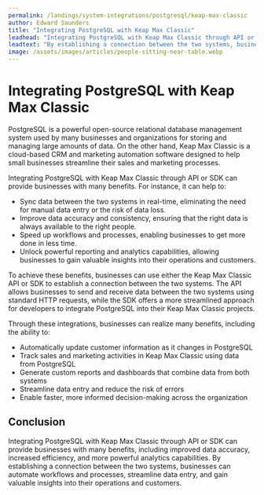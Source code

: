 ```yaml
---
permalink: /landings/system-integrations/postgresql/keap-max-classic
author: Edward Saunders
title: "Integrating PostgreSQL with Keap Max Classic"
leadhead: "Integrating PostgreSQL with Keap Max Classic through API or SDK can provide businesses with many benefits, including improved data accuracy, increased efficiency, and more powerful analytics capabilities"
leadtext: "By establishing a connection between the two systems, businesses can automate workflows and processes, streamline data entry, and gain valuable insights into their operations and customers."
image: /assets/images/articles/people-sitting-near-table.webp
---
```

<div class="arttext">    <h1>Integrating PostgreSQL with Keap Max Classic</h1>
    <p>PostgreSQL is a powerful open-source relational database management system used by many businesses and organizations for storing and managing large amounts of data. On the other hand, Keap Max Classic is a cloud-based CRM and marketing automation software designed to help small businesses streamline their sales and marketing processes.</p>
    <p>Integrating PostgreSQL with Keap Max Classic through API or SDK can provide businesses with many benefits. For instance, it can help to:</p>
    <ul>
      <li>Sync data between the two systems in real-time, eliminating the need for manual data entry or the risk of data loss.</li>
      <li>Improve data accuracy and consistency, ensuring that the right data is always available to the right people.</li>
      <li>Speed up workflows and processes, enabling businesses to get more done in less time.</li>
      <li>Unlock powerful reporting and analytics capabilities, allowing businesses to gain valuable insights into their operations and customers.</li>
    </ul>
    <p>To achieve these benefits, businesses can use either the Keap Max Classic API or SDK to establish a connection between the two systems. The API allows businesses to send and receive data between the two systems using standard HTTP requests, while the SDK offers a more streamlined approach for developers to integrate PostgreSQL into their Keap Max Classic projects.</p>
    <p>Through these integrations, businesses can realize many benefits, including the ability to:</p>
    <ul>
      <li>Automatically update customer information as it changes in PostgreSQL</li>
      <li>Track sales and marketing activities in Keap Max Classic using data from PostgreSQL</li>
      <li>Generate custom reports and dashboards that combine data from both systems</li>
      <li>Streamline data entry and reduce the risk of errors</li>
      <li>Enable faster, more informed decision-making across the organization</li>
    </ul>
    <h2>Conclusion</h2>
    <p>Integrating PostgreSQL with Keap Max Classic through API or SDK can provide businesses with many benefits, including improved data accuracy, increased efficiency, and more powerful analytics capabilities. By establishing a connection between the two systems, businesses can automate workflows and processes, streamline data entry, and gain valuable insights into their operations and customers. </p>
</div>